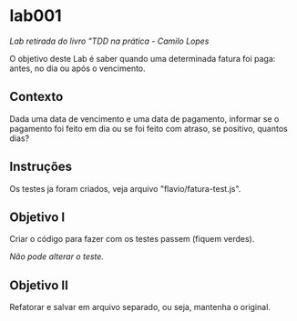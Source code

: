 lab001
======

*Lab retirada do livro "TDD na prática - Camilo Lopes*

O objetivo deste Lab é saber quando uma determinada fatura foi paga:
antes, no dia ou após o vencimento.


Contexto
--------

Dada uma data de vencimento e uma data de pagamento, informar se o pagamento foi
feito em dia ou se foi feito com atraso, se positivo, quantos dias?


Instruções
----------

Os testes ja foram criados, veja arquivo "flavio/fatura-test.js".


Objetivo I
----------

Criar o código para fazer com os testes passem (fiquem verdes).

*Não pode alterar o teste.*



Objetivo II
-----------

Refatorar e salvar em arquivo separado, ou seja, mantenha o original.


